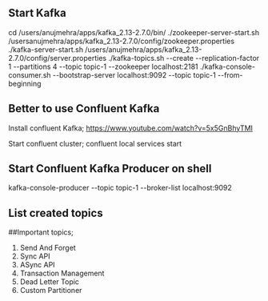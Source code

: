 ## Start Kafka
cd /users/anujmehra/apps/kafka_2.13-2.7.0/bin/
./zookeeper-server-start.sh   /usersanujmehra/apps/kafka_2.13-2.7.0/config/zookeeper.properties
./kafka-server-start.sh  /users/anujmehra/apps/kafka_2.13-2.7.0/config/server.properties
./kafka-topics.sh --create --replication-factor 1 --partitions 4  --topic topic-1 --zookeeper  localhost:2181
./kafka-console-consumer.sh --bootstrap-server localhost:9092 --topic topic-1 --from-beginning

## Better to use Confluent Kafka
Install confluent Kafka;
https://www.youtube.com/watch?v=5x5GnBhyTMI

Start confluent cluster;
confluent local services start

## Start Confluent Kafka Producer on shell
kafka-console-producer --topic topic-1 --broker-list localhost:9092

## List created topics



##Important topics;
1. Send And Forget
2. Sync API
3. ASync API
4. Transaction Management
5. Dead Letter Topic
6. Custom Partitioner


